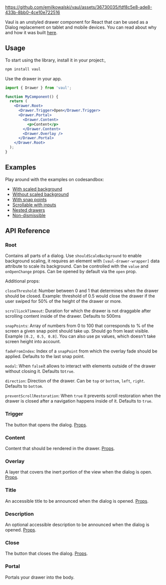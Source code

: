 https://github.com/emilkowalski/vaul/assets/36730035/fdf8c5e8-ade8-433b-8bb0-4ce10e722516

Vaul is an unstyled drawer component for React that can be used as a Dialog replacement on tablet and mobile devices. You can read about why and how it was built [here](https://emilkowal.ski/ui/building-a-drawer-component).

## Usage

To start using the library, install it in your project:,

```bash
npm install vaul
```

Use the drawer in your app.

```jsx
import { Drawer } from 'vaul';

function MyComponent() {
  return (
    <Drawer.Root>
      <Drawer.Trigger>Open</Drawer.Trigger>
      <Drawer.Portal>
        <Drawer.Content>
          <p>Content</p>
        </Drawer.Content>
        <Drawer.Overlay />
      </Drawer.Portal>
    </Drawer.Root>
  );
}
```

## Examples

Play around with the examples on codesandbox:

- [With scaled background](https://codesandbox.io/p/sandbox/drawer-with-scale-g24vvh?file=%2Fapp%2Fmy-drawer.tsx%3A1%2C1)
- [Without scaled background](https://codesandbox.io/p/sandbox/drawer-with-scale-forked-nx2glp?file=%2Fapp%2Fmy-drawer.tsx%3A4%2C1)
- [With snap points](https://codesandbox.io/p/sandbox/drawer-non-dismissable-forked-jchtff?file=/app/my-drawer.tsx:1,1)
- [Scrollable with inputs](https://codesandbox.io/p/sandbox/drawer-with-scale-forked-73f8jw?file=%2Fapp%2Fmy-drawer.tsx%3A1%2C1)
- [Nested drawers](https://codesandbox.io/p/sandbox/drawer-non-dismissable-forked-5z2r3j?file=%2Fapp%2Fmy-drawer.tsx%3A49%2C16-49%2C246)
- [Non-dismissible](https://codesandbox.io/p/sandbox/drawer-without-scale-forked-kxh9j5?file=%2Fapp%2Fmy-drawer.tsx%3A1%2C1)

## API Reference

### Root

Contains all parts of a dialog. Use `shouldScaleBackground` to enable background scaling, it requires an element with `[vaul-drawer-wrapper]` data attribute to scale its background.
Can be controlled with the `value` and `onOpenChange` props. Can be opened by default via the `open` prop.

Additional props:

`closeThreshold`: Number between 0 and 1 that determines when the drawer should be closed. Example: threshold of 0.5 would close the drawer if the user swiped for 50% of the height of the drawer or more.

`scrollLockTimeout`: Duration for which the drawer is not draggable after scrolling content inside of the drawer. Defaults to 500ms

`snapPoints`: Array of numbers from 0 to 100 that corresponds to % of the screen a given snap point should take up. Should go from least visible. Example `[0.2, 0.5, 0.8]`. You can also use px values, which doesn't take screen height into account.

`fadeFromIndex`: Index of a `snapPoint` from which the overlay fade should be applied. Defaults to the last snap point.

`modal`: When `false`it allows to interact with elements outside of the drawer without closing it. Defaults to`true`.

`direction`: Direction of the drawer. Can be `top` or `bottom`, `left`, `right`. Defaults to `bottom`.

`preventScrollRestoration`: When `true` it prevents scroll restoration when the drawer is closed after a navigation happens inside of it. Defaults to `true`.

### Trigger

The button that opens the dialog. [Props](https://www.radix-ui.com/docs/primitives/components/dialog#trigger).

### Content

Content that should be rendered in the drawer. [Props](https://www.radix-ui.com/docs/primitives/components/dialog#content).

### Overlay

A layer that covers the inert portion of the view when the dialog is open. [Props](https://www.radix-ui.com/docs/primitives/components/dialog#overlay).

### Title

An accessible title to be announced when the dialog is opened. [Props](https://www.radix-ui.com/docs/primitives/components/dialog#title).

### Description

An optional accessible description to be announced when the dialog is opened. [Props](https://www.radix-ui.com/docs/primitives/components/dialog#description).

### Close

The button that closes the dialog. [Props](https://www.radix-ui.com/docs/primitives/components/dialog#close).

### Portal

Portals your drawer into the body.
